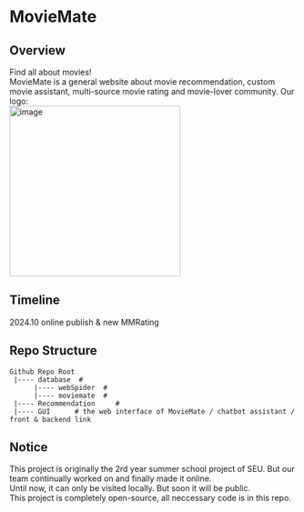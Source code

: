 # MovieMate 
## Overview
Find all about movies!  
MovieMate is a general website about movie recommendation, custom movie assistant, multi-source movie rating and movie-lover community. Our logo:  
 <img src="https://github.com/user-attachments/assets/1c988384-8b76-4523-ada5-bd1d241332c5" alt="image" width="300" />  

## Timeline
2024.10 online publish & new MMRating 

 ## Repo Structure
```
Github Repo Root
 |---- database  #
      |---- webSpider  #
      |---- moviemate  #
 |---- Recommendation     # 
 |---- GUI      # the web interface of MovieMate / chatbot assistant / front & backend link
```

## Notice
This project is originally the 2rd year summer school project of SEU. But our team continually worked on and finally made it online.  
Until now, it can only be visited locally. But soon it will be public.  
This project is completely open-source, all neccessary code is in this repo.  
